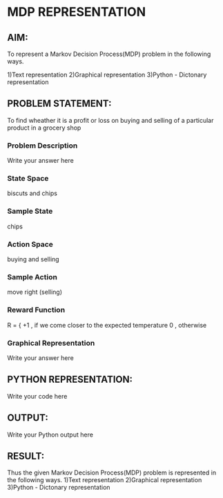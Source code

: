 # MDP REPRESENTATION

## AIM:
To represent a Markov Decision Process(MDP) problem in the following ways.

1)Text representation
2)Graphical representation
3)Python - Dictonary representation

## PROBLEM STATEMENT:
To find wheather it is a profit or loss on buying and selling of a particular product in a grocery shop
### Problem Description
Write your answer here

### State Space
biscuts and chips

### Sample State
chips

### Action Space
buying and selling

### Sample Action
move right (selling)
### Reward Function
R = { +1 , if we come closer to the expected temperature
       0 , otherwise

### Graphical Representation
Write your answer here

## PYTHON REPRESENTATION:
Write your code here

## OUTPUT:
Write your Python output here

## RESULT:
Thus the given Markov Decision Process(MDP) problem is represented in the following ways.
1)Text representation
2)Graphical representation
3)Python - Dictonary representation


